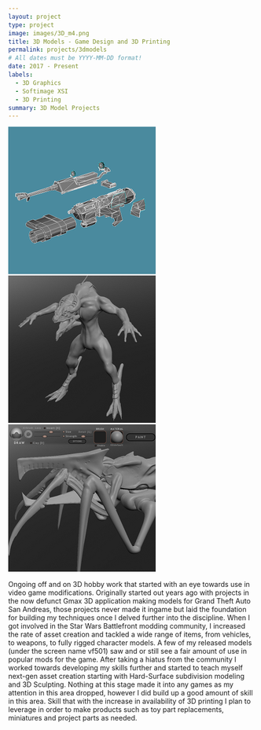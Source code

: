```yaml
---
layout: project
type: project
image: images/3D_m4.png
title: 3D Models - Game Design and 3D Printing
permalink: projects/3dmodels
# All dates must be YYYY-MM-DD format!
date: 2017 - Present
labels:
  - 3D Graphics
  - Softimage XSI
  - 3D Printing
summary: 3D Model Projects
---
```


<div class="ui small rounded images">
  <img class="ui image" src="../images/3d_dc17m.png">
  <img class="ui image" src="../images/AlienWIP3.png">
  <img class="ui image" src="../images/WarriorSculptWIP.png">
</div>

  Ongoing off and on 3D hobby work that started with an eye towards use in video game modifications.
Originally started out years ago with projects in the now defunct Gmax 3D application making models
for Grand Theft Auto San Andreas, those projects never made it ingame but laid the foundation for
building my techniques once I delved further into the discipline.  When I got involved in the Star Wars
Battlefront modding community, I increased the rate of asset creation and tackled a wide range of items,
from vehicles, to weapons, to fully rigged character models.  A few of my released models (under the screen
name vf501) saw and or still see a fair amount of use in popular mods for the game.
  After taking a hiatus from the community I worked towards developing my skills further and started to teach
myself next-gen asset creation starting with Hard-Surface subdivision modeling and 3D Sculpting. Nothing at 
this stage made it into any games as my attention in this area dropped, however I did build up a good amount
of skill in this area.  Skill that with the increase in availability of 3D printing I plan to leverage in order
to make products such as toy part replacements, miniatures and project parts as needed.




